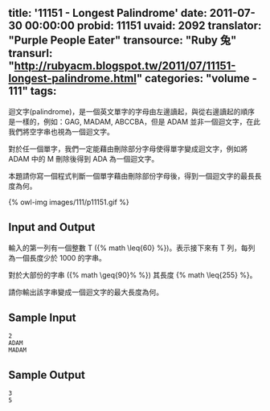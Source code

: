 title: '11151 - Longest Palindrome'
date: 2011-07-30 00:00:00
probid: 11151
uvaid: 2092
translator: "Purple People Eater"
transource: "Ruby 兔"
transurl: "http://rubyacm.blogspot.tw/2011/07/11151-longest-palindrome.html"
categories: "volume - 111"
tags:
---

迴文字(palindrome)，是一個英文單字的字母由左邊讀起，與從右邊讀起的順序是一樣的，例如：GAG, MADAM, ABCCBA，但是 ADAM 並非一個迴文字，在此我們將空字串也視為一個迴文字。

對於任一個單字，我們一定能藉由刪除部分字母使得單字變成迴文字，例如將 ADAM 中的 M 刪除後得到 ADA 為一個迴文字。

本題請你寫一個程式判斷一個單字藉由刪除部份字母後，得到一個迴文字的最長長度為何。

{% owl-img images/111/p11151.gif %}

## Input and Output ##

輸入的第一列有一個整數 T ({% math \leq{60} %})。表示接下來有 T 列，每列為一個長度少於 1000 的字串。

對於大部份的字串 ({% math \geq{90}\% %}) 其長度 {% math \leq{255} %}。

請你輸出該字串變成一個迴文字的最大長度為何。

## Sample Input ##

	2
	ADAM
	MADAM

## Sample Output ##

	3
	5